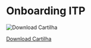 # Onboarding ITP

![Download Cartilha](https://user-images.githubusercontent.com/66042/162827548-a33fd770-d117-4e55-bbf8-7df5a162529f.png)

[Download Cartilha](https://github.com/OpenBanking-Brasil/onboarding_itp/raw/main/cartilhas/Cartilha_Onboarding_ITP_v5.pdf)

